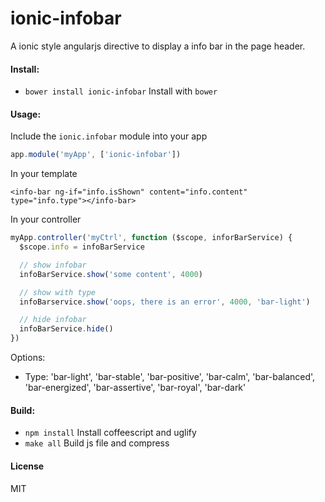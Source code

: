 ionic-infobar
=============

A ionic style angularjs directive to display a info bar in the page header.

#### Install:

* `bower install ionic-infobar` Install with `bower`

#### Usage:

Include the `ionic.infobar` module into your app

```JavaScript
app.module('myApp', ['ionic-infobar'])
```

In your template

```
<info-bar ng-if="info.isShown" content="info.content" type="info.type"></info-bar>
```

In your controller

```JavaScript
myApp.controller('myCtrl', function ($scope, inforBarService) {
  $scope.info = infoBarService

  // show infobar
  infoBarService.show('some content', 4000)

  // show with type
  infoBarservice.show('oops, there is an error', 4000, 'bar-light')

  // hide infobar
  infoBarService.hide()
})
```

Options:

* Type: 'bar-light', 'bar-stable', 'bar-positive', 'bar-calm', 'bar-balanced', 'bar-energized', 'bar-assertive', 'bar-royal', 'bar-dark'

#### Build:

* `npm install` Install coffeescript and uglify
* `make all` Build js file and compress

#### License

MIT